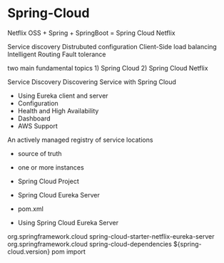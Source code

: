# Spring-Cloud

Netflix OSS + Spring + SpringBoot = Spring Cloud Netflix

Service discovery
Distrubuted configuration
Client-Side load balancing
Intelligent Routing
Fault tolerance

two main fundamental topics 1) Spring Cloud 2) Spring Cloud Netflix


Service Discovery
Discovering Service with Spring Cloud
- Using Eureka client and server
- Configuration
- Health and High Availability
- Dashboard
- AWS Support

An actively managed registry of service locations
- source of truth
- one or more instances
- Spring Cloud Project
- Spring Cloud Eureka Server

- pom.xml
- Using Spring Cloud Eureka Server

<dependency>
			<groupId>org.springframework.cloud</groupId>
			<artifactId>spring-cloud-starter-netflix-eureka-server</artifactId>
</dependency>

<dependencyManagement>
		<dependencies>
			<dependency>
				<groupId>org.springframework.cloud</groupId>
				<artifactId>spring-cloud-dependencies</artifactId>
				<version>${spring-cloud.version}</version>
				<type>pom</type>
				<scope>import</scope>
			</dependency>
		</dependencies>
 </dependencyManagement>


